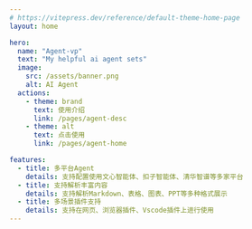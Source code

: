 ```yaml
---
# https://vitepress.dev/reference/default-theme-home-page
layout: home

hero:
  name: "Agent-vp"
  text: "My helpful ai agent sets"
  image:
    src: /assets/banner.png
    alt: AI Agent
  actions:
    - theme: brand
      text: 使用介绍
      link: /pages/agent-desc
    - theme: alt
      text: 点击使用
      link: /pages/agent-home

features:
  - title: 多平台Agent
    details: 支持配置使用文心智能体、扣子智能体、清华智谱等多家平台
  - title: 支持解析丰富内容
    details: 支持解析Markdown、表格、图表、PPT等多种格式展示
  - title: 多场景插件支持
    details: 支持在网页、浏览器插件、Vscode插件上进行使用
---
```


